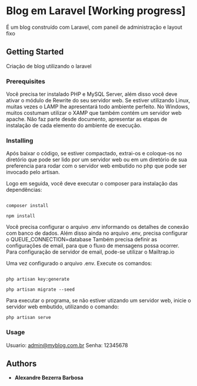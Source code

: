 # Blog em Laravel [Working progress]

É um blog construído com Laravel, com paneil de administração e layout fixo

## Getting Started

Criação de blog utilizando o laravel

### Prerequisites

Você precisa ter instalado PHP e MySQL Server, além disso você deve ativar o módulo de Rewrite do seu servidor web. Se estiver utilizando Linux, muitas vezes o LAMP lhe apresentará todo ambiente perfeito. No Windows, muitos costumam utilizar o XAMP que também contém um servidor web apache.
Não faz parte desde documento, apresentar as etapas de instalação de cada elemento do ambiente de execução.

### Installing

Após baixar o código, se estiver compactado, extrai-os e coloque-os no diretório que pode ser lido por um servidor web ou em um diretório de sua preferencia para rodar com o servidor web embutido no php que pode ser invocado pelo artisan.

Logo em seguida, você deve executar o composer para instalação das dependências:

```

composer install

npm install

```
 
Você precisa configurar o arquivo .env informando os detalhes de conexão com banco de dados. Além disso ainda no arquivo .env, precisa configurar o QUEUE_CONNECTION=database
Também precisa definir as configurações de email, para que o fluxo de mensagens possa ocorrer. Para configuração de servidor de email, pode-se utilizar o Mailtrap.io

Uma vez configurado o arquivo .env. Execute os comandos:

```

php artisan key:generate

php artisan migrate --seed

```

Para executar o programa, se não estiver utizando um servidor web, inicie o servidor web embutido, utilizando o comando:

```
php artisan serve

```


### Usage

Usuario: admin@myblog.com.br
Senha: 12345678


## Authors

* **Alexandre Bezerra Barbosa**
